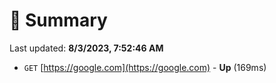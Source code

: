 # 📖 Summary
Last updated: **8/3/2023, 7:52:46 AM**

- `GET` [https://google.com](https://google.com) - **Up** (169ms)
